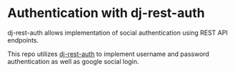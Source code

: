 # Authentication with dj-rest-auth

dj-rest-auth allows implementation of social authentication using REST API endpoints.

This repo utilizes [dj-rest-auth](https://dj-rest-auth.readthedocs.io/en/latest/) to implement username and password authentication as well as google social login.
